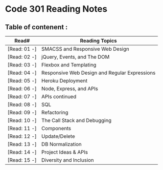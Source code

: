 


# Code 301 Reading Notes

## **Table of contenent** :

   Read#             | Reading Topics
  ------------------ | ------------------- 
  [Read: 01 -] | SMACSS and Responsive Web Design
  [Read: 02 -] | jQuery, Events, and The DOM
  [Read: 03 -] | Flexbox and Templating
  [Read: 04 -] | Responsive Web Design and Regular Expressions
  [Read: 05 -] | Heroku Deployment
  [Read: 06 -] | Node, Express, and APIs
  [Read: 07 -] | APIs continued
  [Read: 08 -] | SQL
  [Read: 09 -] | Refactoring
  [Read: 10 -] | The Call Stack and Debugging
  [Read: 11 -] | Components
  [Read: 12 -] | Update/Delete
  [Read: 13 -] | DB Normalization
  [Read: 14 -] | Project Ideas & APIs
  [Read: 15 -] | Diversity and Inclusion
